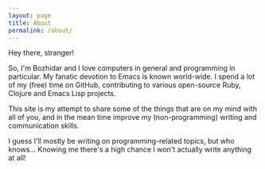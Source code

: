 ```yaml
---
layout: page
title: About
permalink: /about/
---
```


Hey there, stranger!

So, I'm Bozhidar and I love computers in general and programming in
particular. My fanatic devotion to Emacs is known
world-wide. I spend a lot of my (free) time on GitHub, contributing
to various open-source Ruby, Clojure and Emacs Lisp projects.

This site is my attempt to share some of the things that are on my
mind with all of you, and in the mean time improve my
(non-programming) writing and communication skills.

I guess I'll mostly be writing on programming-related topics, but who knows...
Knowing me there's a high chance I won't actually write anything at all!
